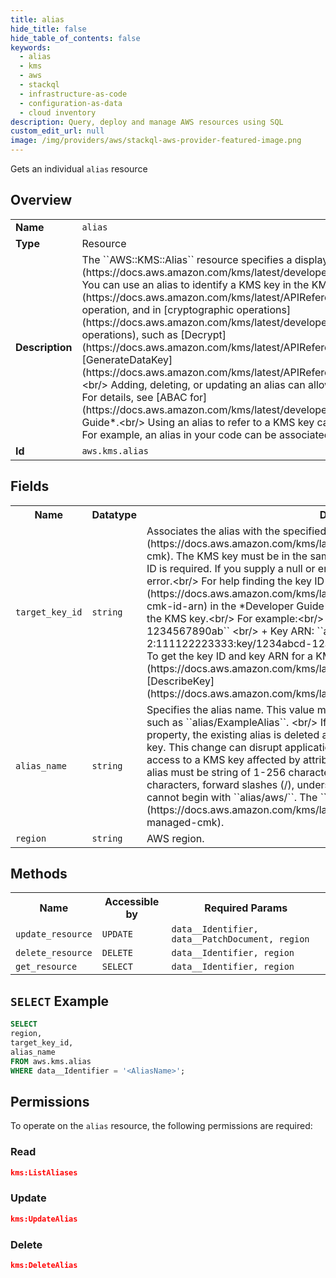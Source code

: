 ```yaml
---
title: alias
hide_title: false
hide_table_of_contents: false
keywords:
  - alias
  - kms
  - aws
  - stackql
  - infrastructure-as-code
  - configuration-as-data
  - cloud inventory
description: Query, deploy and manage AWS resources using SQL
custom_edit_url: null
image: /img/providers/aws/stackql-aws-provider-featured-image.png
---
```

Gets an individual <code>alias</code> resource

## Overview
<table><tbody>
<tr><td><b>Name</b></td><td><code>alias</code></td></tr>
<tr><td><b>Type</b></td><td>Resource</td></tr>
<tr><td><b>Description</b></td><td>The ``AWS::KMS::Alias`` resource specifies a display name for a &#91;KMS key&#93;(https:&#x2F;&#x2F;docs.aws.amazon.com&#x2F;kms&#x2F;latest&#x2F;developerguide&#x2F;concepts.html#kms_keys). You can use an alias to identify a KMS key in the KMS console, in the &#91;DescribeKey&#93;(https:&#x2F;&#x2F;docs.aws.amazon.com&#x2F;kms&#x2F;latest&#x2F;APIReference&#x2F;API_DescribeKey.html) operation, and in &#91;cryptographic operations&#93;(https:&#x2F;&#x2F;docs.aws.amazon.com&#x2F;kms&#x2F;latest&#x2F;developerguide&#x2F;concepts.html#cryptographic-operations), such as &#91;Decrypt&#93;(https:&#x2F;&#x2F;docs.aws.amazon.com&#x2F;kms&#x2F;latest&#x2F;APIReference&#x2F;API_Decrypt.html) and &#91;GenerateDataKey&#93;(https:&#x2F;&#x2F;docs.aws.amazon.com&#x2F;kms&#x2F;latest&#x2F;APIReference&#x2F;API_GenerateDataKey.html).&lt;br&#x2F;&gt;  Adding, deleting, or updating an alias can allow or deny permission to the KMS key. For details, see &#91;ABAC for&#93;(https:&#x2F;&#x2F;docs.aws.amazon.com&#x2F;kms&#x2F;latest&#x2F;developerguide&#x2F;abac.html) in the *Developer Guide*.&lt;br&#x2F;&gt;  Using an alias to refer to a KMS key can help you simplify key management. For example, an alias in your code can be associated with different KMS keys i</td></tr>
<tr><td><b>Id</b></td><td><code>aws.kms.alias</code></td></tr>
</tbody></table>

## Fields
<table><tbody>
<tr><th>Name</th><th>Datatype</th><th>Description</th></tr>
<tr><td><code>target_key_id</code></td><td><code>string</code></td><td>Associates the alias with the specified &#91;&#93;(https:&#x2F;&#x2F;docs.aws.amazon.com&#x2F;kms&#x2F;latest&#x2F;developerguide&#x2F;concepts.html#customer-cmk). The KMS key must be in the same AWS-account and Region.&lt;br&#x2F;&gt; A valid key ID is required. If you supply a null or empty string value, this operation returns an error.&lt;br&#x2F;&gt; For help finding the key ID and ARN, see &#91;Finding the key ID and ARN&#93;(https:&#x2F;&#x2F;docs.aws.amazon.com&#x2F;kms&#x2F;latest&#x2F;developerguide&#x2F;viewing-keys.html#find-cmk-id-arn) in the *Developer Guide*.&lt;br&#x2F;&gt; Specify the key ID or the key ARN of the KMS key.&lt;br&#x2F;&gt; For example:&lt;br&#x2F;&gt;  +  Key ID: ``1234abcd-12ab-34cd-56ef-1234567890ab`` &lt;br&#x2F;&gt;  +  Key ARN: ``arn:aws:kms:us-east-2:111122223333:key&#x2F;1234abcd-12ab-34cd-56ef-1234567890ab`` &lt;br&#x2F;&gt;  &lt;br&#x2F;&gt; To get the key ID and key ARN for a KMS key, use &#91;ListKeys&#93;(https:&#x2F;&#x2F;docs.aws.amazon.com&#x2F;kms&#x2F;latest&#x2F;APIReference&#x2F;API_ListKeys.html) or &#91;DescribeKey&#93;(https:&#x2F;&#x2F;docs.aws.amazon.com&#x2F;kms&#x2F;latest&#x2F;APIReference&#x2F;API_DescribeKey.html).</td></tr>
<tr><td><code>alias_name</code></td><td><code>string</code></td><td>Specifies the alias name. This value must begin with ``alias&#x2F;`` followed by a name, such as ``alias&#x2F;ExampleAlias``. &lt;br&#x2F;&gt;  If you change the value of the ``AliasName`` property, the existing alias is deleted and a new alias is created for the specified KMS key. This change can disrupt applications that use the alias. It can also allow or deny access to a KMS key affected by attribute-based access control (ABAC).&lt;br&#x2F;&gt;  The alias must be string of 1-256 characters. It can contain only alphanumeric characters, forward slashes (&#x2F;), underscores (_), and dashes (-). The alias name cannot begin with ``alias&#x2F;aws&#x2F;``. The ``alias&#x2F;aws&#x2F;`` prefix is reserved for &#91;&#93;(https:&#x2F;&#x2F;docs.aws.amazon.com&#x2F;kms&#x2F;latest&#x2F;developerguide&#x2F;concepts.html#aws-managed-cmk).</td></tr>
<tr><td><code>region</code></td><td><code>string</code></td><td>AWS region.</td></tr>

</tbody></table>

## Methods

<table><tbody>
  <tr>
    <th>Name</th>
    <th>Accessible by</th>
    <th>Required Params</th>
  </tr>
  <tr>
    <td><code>update_resource</code></td>
    <td><code>UPDATE</code></td>
    <td><code>data__Identifier, data__PatchDocument, region</code></td>
  </tr>
  <tr>
    <td><code>delete_resource</code></td>
    <td><code>DELETE</code></td>
    <td><code>data__Identifier, region</code></td>
  </tr>
  <tr>
    <td><code>get_resource</code></td>
    <td><code>SELECT</code></td>
    <td><code>data__Identifier, region</code></td>
  </tr>
</tbody></table>

## `SELECT` Example
```sql
SELECT
region,
target_key_id,
alias_name
FROM aws.kms.alias
WHERE data__Identifier = '<AliasName>';
```

## Permissions

To operate on the <code>alias</code> resource, the following permissions are required:

### Read
```json
kms:ListAliases
```

### Update
```json
kms:UpdateAlias
```

### Delete
```json
kms:DeleteAlias
```

